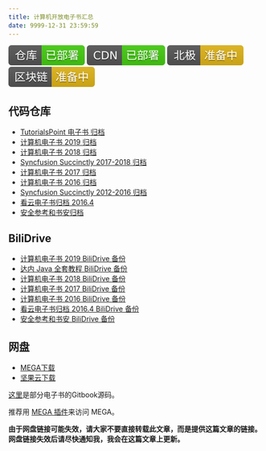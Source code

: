 ```yaml
---
title: 计算机开放电子书汇总
date: 9999-12-31 23:59:59
---
```


![](../img/repo-deployed.svg) ![](../img/cdn-deployed.svg) ![](../img/northpole-preparing.svg) ![](../img/blockchain-preparing.svg)

## 代码仓库

+   [TutorialsPoint 电子书 归档](source/_posts/tutorialspoint.md)
+   [计算机电子书 2019 归档](source/_posts/it-ebooks-2019.md)
+   [计算机电子书 2018 归档](source/_posts/it-ebooks-2018.md)
+   [Syncfusion Succinctly 2017-2018 归档](source/_posts/syncfusion-succinctly-2017to2018.md)
+   [计算机电子书 2017 归档](source/_posts/it-ebooks-2017.md)
+   [计算机电子书 2016 归档](source/_posts/it-ebooks-2016.md)
+   [Syncfusion Succinctly 2012-2016 归档](source/_posts/syncfusion-succinctly-2012to2016.md)
+   [看云电子书归档 2016.4](source/_posts/kancloud-ebooks-201604.md)
+   [安全参考和书安归档](source/_posts/hackcto-secbook.md)

## BiliDrive

+   [计算机电子书 2019 BiliDrive 备份](source/_posts/it-ebooks-2019-bilidrive.md)
+   [达内 Java 全套教程 BiliDrive 备份](source/_posts/tarena-bilidrive.md)
+   [计算机电子书 2018 BiliDrive 备份](source/_posts/it-ebooks-2018-bilidrive.md)
+   [计算机电子书 2017 BiliDrive 备份](source/_posts/it-ebooks-2017-bilidrive.md)
+   [计算机电子书 2016 BiliDrive 备份](source/_posts/it-ebooks-2016-bilidrive.md)
+   [看云电子书归档 2016.4 BiliDrive 备份](source/_posts/kancloud-ebooks-201604-bilidrive.md)
+   [安全参考和书安 BiliDrive 备份](source/_posts/hackcto-secbook-bilidrive.md)

## 网盘

+ [MEGA下载](https://mega.nz/#F!mFEBSI5L!9ufOmfbA7cnLhBz8nPjT1A)
+ [坚果云下载](https://www.jianguoyun.com/p/Dd8libYQyIybBhizxiU)

[这里](https://mega.nz/#F!eI1BxSAS!DSkJ1YSFtm8MVmADvm8amw)是部分电子书的Gitbook源码。

推荐用 [MEGA 插件](https://www.chromefor.com/mega_v3-16-5/)来访问 MEGA。

**由于网盘链接可能失效，请大家不要直接转载此文章，而是提供这篇文章的链接。网盘链接失效后请尽快通知我，我会在这篇文章上更新。**
